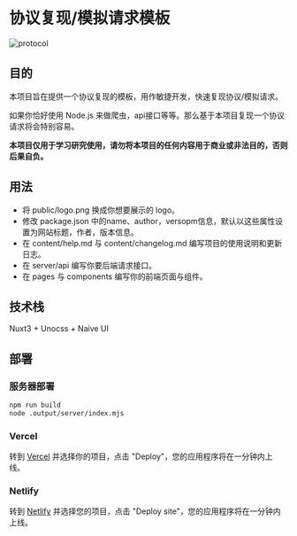 # 协议复现/模拟请求模板

![protocol](https://img.kuizuo.cn/protocol.png)

## 目的

本项目旨在提供一个协议复现的模板，用作敏捷开发，快速复现协议/模拟请求。

如果你恰好使用 Node.js 来做爬虫，api接口等等。那么基于本项目复现一个协议请求将会特别容易。

**本项目仅用于学习研究使用，请勿将本项目的任何内容用于商业或非法目的，否则后果自负。**

## 用法

- 将 public/logo.png 换成你想要展示的 logo。
- 修改 package.json 中的name、author，versopm信息，默认以这些属性设置为网站标题，作者，版本信息。
- 在  content/help.md 与 content/changelog.md 编写项目的使用说明和更新日志。
- 在 server/api 编写你要后端请求接口。
- 在 pages 与 components 编写你的前端页面与组件。

## 技术栈

Nuxt3 + Unocss + Naive UI

## 部署

### 服务器部署

```bash
npm run build
node .output/server/index.mjs 
```

### Vercel

转到 [Vercel](https://vercel.com/new) 并选择你的项目，点击  "Deploy"，您的应用程序将在一分钟内上线。

### Netlify

转到 [Netlify](https://app.netlify.com/start) 并选择您的项目，点击 "Deploy site"，您的应用程序将在一分钟内上线。
